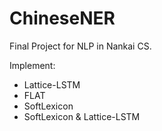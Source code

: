 # ChineseNER

Final Project for NLP in Nankai CS.

Implement:

-   Lattice-LSTM
-   FLAT
-   SoftLexicon
-   SoftLexicon & Lattice-LSTM
